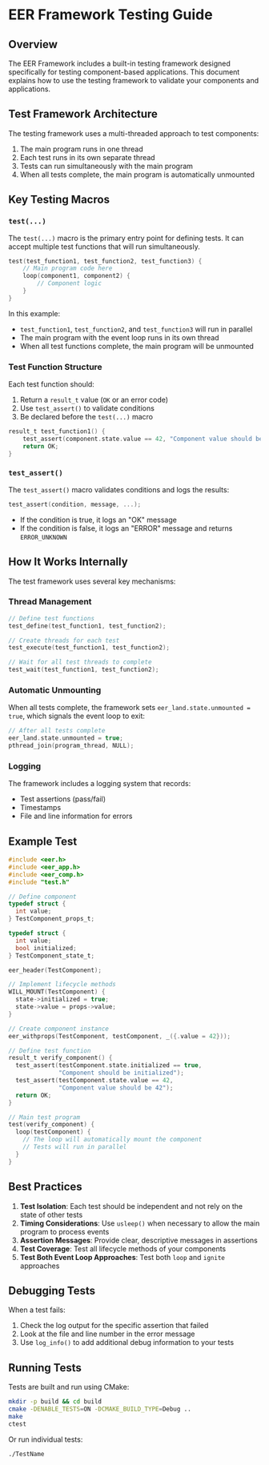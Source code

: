 # EER Framework Testing Guide

## Overview

The EER Framework includes a built-in testing framework designed specifically for testing component-based applications. This document explains how to use the testing framework to validate your components and applications.

## Test Framework Architecture

The testing framework uses a multi-threaded approach to test components:

1. The main program runs in one thread
2. Each test runs in its own separate thread
3. Tests can run simultaneously with the main program
4. When all tests complete, the main program is automatically unmounted

## Key Testing Macros

### `test(...)`

The `test(...)` macro is the primary entry point for defining tests. It can accept multiple test functions that will run simultaneously.

```c
test(test_function1, test_function2, test_function3) {
    // Main program code here
    loop(component1, component2) {
        // Component logic
    }
}
```

In this example:
- `test_function1`, `test_function2`, and `test_function3` will run in parallel
- The main program with the event loop runs in its own thread
- When all test functions complete, the main program will be unmounted

### Test Function Structure

Each test function should:
1. Return a `result_t` value (`OK` or an error code)
2. Use `test_assert()` to validate conditions
3. Be declared before the `test(...)` macro

```c
result_t test_function1() {
    test_assert(component.state.value == 42, "Component value should be 42");
    return OK;
}
```

### `test_assert()`

The `test_assert()` macro validates conditions and logs the results:

```c
test_assert(condition, message, ...);
```

- If the condition is true, it logs an "OK" message
- If the condition is false, it logs an "ERROR" message and returns `ERROR_UNKNOWN`

## How It Works Internally

The test framework uses several key mechanisms:

### Thread Management

```c
// Define test functions
test_define(test_function1, test_function2);

// Create threads for each test
test_execute(test_function1, test_function2);

// Wait for all test threads to complete
test_wait(test_function1, test_function2);
```

### Automatic Unmounting

When all tests complete, the framework sets `eer_land.state.unmounted = true`, which signals the event loop to exit:

```c
// After all tests complete
eer_land.state.unmounted = true;
pthread_join(program_thread, NULL);
```

### Logging

The framework includes a logging system that records:
- Test assertions (pass/fail)
- Timestamps
- File and line information for errors

## Example Test

```c
#include <eer.h>
#include <eer_app.h>
#include <eer_comp.h>
#include "test.h"

// Define component
typedef struct {
  int value;
} TestComponent_props_t;

typedef struct {
  int value;
  bool initialized;
} TestComponent_state_t;

eer_header(TestComponent);

// Implement lifecycle methods
WILL_MOUNT(TestComponent) {
  state->initialized = true;
  state->value = props->value;
}

// Create component instance
eer_withprops(TestComponent, testComponent, _({.value = 42}));

// Define test function
result_t verify_component() {
  test_assert(testComponent.state.initialized == true, 
              "Component should be initialized");
  test_assert(testComponent.state.value == 42, 
              "Component value should be 42");
  return OK;
}

// Main test program
test(verify_component) {
  loop(testComponent) {
    // The loop will automatically mount the component
    // Tests will run in parallel
  }
}
```

## Best Practices

1. **Test Isolation**: Each test should be independent and not rely on the state of other tests
2. **Timing Considerations**: Use `usleep()` when necessary to allow the main program to process events
3. **Assertion Messages**: Provide clear, descriptive messages in assertions
4. **Test Coverage**: Test all lifecycle methods of your components
5. **Test Both Event Loop Approaches**: Test both `loop` and `ignite` approaches

## Debugging Tests

When a test fails:
1. Check the log output for the specific assertion that failed
2. Look at the file and line number in the error message
3. Use `log_info()` to add additional debug information to your tests

## Running Tests

Tests are built and run using CMake:

```bash
mkdir -p build && cd build
cmake -DENABLE_TESTS=ON -DCMAKE_BUILD_TYPE=Debug ..
make
ctest
```

Or run individual tests:

```bash
./TestName
```

